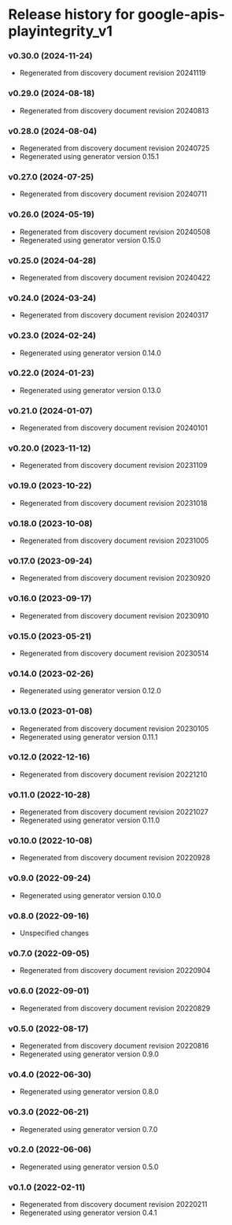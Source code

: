 # Release history for google-apis-playintegrity_v1

### v0.30.0 (2024-11-24)

* Regenerated from discovery document revision 20241119

### v0.29.0 (2024-08-18)

* Regenerated from discovery document revision 20240813

### v0.28.0 (2024-08-04)

* Regenerated from discovery document revision 20240725
* Regenerated using generator version 0.15.1

### v0.27.0 (2024-07-25)

* Regenerated from discovery document revision 20240711

### v0.26.0 (2024-05-19)

* Regenerated from discovery document revision 20240508
* Regenerated using generator version 0.15.0

### v0.25.0 (2024-04-28)

* Regenerated from discovery document revision 20240422

### v0.24.0 (2024-03-24)

* Regenerated from discovery document revision 20240317

### v0.23.0 (2024-02-24)

* Regenerated using generator version 0.14.0

### v0.22.0 (2024-01-23)

* Regenerated using generator version 0.13.0

### v0.21.0 (2024-01-07)

* Regenerated from discovery document revision 20240101

### v0.20.0 (2023-11-12)

* Regenerated from discovery document revision 20231109

### v0.19.0 (2023-10-22)

* Regenerated from discovery document revision 20231018

### v0.18.0 (2023-10-08)

* Regenerated from discovery document revision 20231005

### v0.17.0 (2023-09-24)

* Regenerated from discovery document revision 20230920

### v0.16.0 (2023-09-17)

* Regenerated from discovery document revision 20230910

### v0.15.0 (2023-05-21)

* Regenerated from discovery document revision 20230514

### v0.14.0 (2023-02-26)

* Regenerated using generator version 0.12.0

### v0.13.0 (2023-01-08)

* Regenerated from discovery document revision 20230105
* Regenerated using generator version 0.11.1

### v0.12.0 (2022-12-16)

* Regenerated from discovery document revision 20221210

### v0.11.0 (2022-10-28)

* Regenerated from discovery document revision 20221027
* Regenerated using generator version 0.11.0

### v0.10.0 (2022-10-08)

* Regenerated from discovery document revision 20220928

### v0.9.0 (2022-09-24)

* Regenerated using generator version 0.10.0

### v0.8.0 (2022-09-16)

* Unspecified changes

### v0.7.0 (2022-09-05)

* Regenerated from discovery document revision 20220904

### v0.6.0 (2022-09-01)

* Regenerated from discovery document revision 20220829

### v0.5.0 (2022-08-17)

* Regenerated from discovery document revision 20220816
* Regenerated using generator version 0.9.0

### v0.4.0 (2022-06-30)

* Regenerated using generator version 0.8.0

### v0.3.0 (2022-06-21)

* Regenerated using generator version 0.7.0

### v0.2.0 (2022-06-06)

* Regenerated using generator version 0.5.0

### v0.1.0 (2022-02-11)

* Regenerated from discovery document revision 20220211
* Regenerated using generator version 0.4.1


